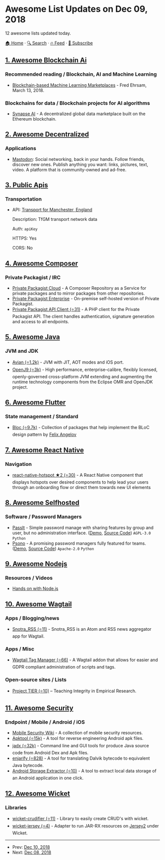# Awesome List Updates on Dec 09, 2018

12 awesome lists updated today.

[🏠 Home](/README.md) · [🔍 Search](https://test.trackawesomelist.com/search/) · [🔥 Feed](https://test.trackawesomelist.com/rss.xml) · [📮 Subscribe](https://trackawesomelist.us17.list-manage.com/subscribe?u=d2f0117aa829c83a63ec63c2f&id=36a103854c)



## [1. Awesome Blockchain Ai](/content/steven2358/awesome-blockchain-ai/README.md)

### Recommended reading / Blockchain, AI and Machine Learning

*   [Blockchain-based Machine Learning Marketplaces](https://medium.com/@FEhrsam/blockchain-based-machine-learning-marketplaces-cb2d4dae2c17) - Fred Ehrsam, March 13, 2018.

### Blockchains for data / Blockchain projects for AI algorithms

*   [Synapse AI](https://blog.synapse.ai/) - A decentralized global data marketplace built on the Ethereum blockchain.

## [2. Awesome Decentralized](/content/croqaz/awesome-decentralized/README.md)

### Applications

*   [Mastodon](https://joinmastodon.org): Social networking, back in your hands. Follow friends, discover new ones. Publish anything you want: links, pictures, text, video. A platform that is community-owned and ad-free.

## [3. Public Apis](/content/public-apis/public-apis/README.md)

### Transportation

- API: [Transport for Manchester, England](https://developer.tfgm.com/)

  Description: TfGM transport network data

  Auth: `apiKey`

  HTTPS: Yes

  CORS: No



## [4. Awesome Composer](/content/jakoch/awesome-composer/README.md)

### Private Packagist / IRC

*   [Private Packagist Cloud](https://packagist.com) - A Composer Repository as a Service for private packages and to mirror packages from other repositories.
*   [Private Packagist Enterprise](https://packagist.com) - On-premise self-hosted version of Private Packagist.
*   [Private Packagist API Client (⭐31)](https://github.com/packagist/private-packagist-api-client) - A PHP client for the Private Packagist API. The client handles authentication, signature generation and access to all endpoints.

## [5. Awesome Java](/content/akullpp/awesome-java/README.md)

### JVM and JDK

*   [Avian (⭐1.2k)](https://github.com/ReadyTalk/avian) - JVM with JIT, AOT modes and iOS port.
*   [OpenJ9 (⭐3k)](https://github.com/eclipse/openj9) - High performance, enterprise-calibre, flexibly licensed, openly-governed cross-platform JVM extending and augmenting the runtime technology components from the Eclipse OMR and OpenJDK project.

## [6. Awesome Flutter](/content/Solido/awesome-flutter/README.md)

### State management / Standard

*   [Bloc (⭐9.7k)](https://github.com/felangel/bloc) <!--stargazers:felangel/bloc--> - Collection of packages that help implement the BLoC design pattern by [Felix Angelov](https://github.com/felangel)

## [7. Awesome React Native](/content/jondot/awesome-react-native/README.md)

### Navigation

*   [react-native-hotspot ★2 (⭐30)](https://github.com/lawnstarter/react-native-hotspot) - A React Native component that displays hotspots over desired components to help lead your users through an onboarding flow or direct them towards new UI elements

## [8. Awesome Selfhosted](/content/awesome-selfhosted/awesome-selfhosted/README.md)

### Software / Password Managers

*   [PassIt](https://passit.io/) - Simple password manage with sharing features by group and user, but no administration interface. ([Demo](https://app.passit.io/), [Source Code](https://gitlab.com/passit)) `AGPL-3.0` `Python`
*   [Psono](https://psono.com/) - A promising password managers fully featured for teams. ([Demo](https://www.psono.pw), [Source Code](https://gitlab.com/psono)) `Apache-2.0` `Python`

## [9. Awesome Nodejs](/content/sindresorhus/awesome-nodejs/README.md)

### Resources / Videos

*   [Hands on with Node.js](https://learn.bevry.me/hands-on-with-node.js/preface)

## [10. Awesome Wagtail](/content/springload/awesome-wagtail/README.md)

### Apps / Blogging/news

*   [Snotra\_RSS (⭐11)](https://github.com/olopost/snotra_rss) - Snotra\_RSS is an Atom and RSS news aggregator app for Wagtail.

### Apps / Misc

*   [Wagtail Tag Manager (⭐66)](https://github.com/jberghoef/wagtail-tag-manager) - A Wagtail addon that allows for easier and GDPR compliant administration of scripts and tags.

### Open-source sites / Lists

*   [Project TIER (⭐10)](https://github.com/ProjectTIER/projecttier.org) – Teaching Integrity in Empirical Research.

## [11. Awesome Security](/content/sbilly/awesome-security/README.md)

### Endpoint / Mobile / Android / iOS

*   [Mobile Security Wiki](https://mobilesecuritywiki.com/) - A collection of mobile security resources.
*   [Apktool (⭐15k)](https://github.com/iBotPeaches/Apktool) - A tool for reverse engineering Android apk files.
*   [jadx (⭐32k)](https://github.com/skylot/jadx) - Command line and GUI tools for produce Java source code from Android Dex and Apk files.
*   [enjarify (⭐828)](https://github.com/Storyyeller/enjarify) - A tool for translating Dalvik bytecode to equivalent Java bytecode.
*   [Android Storage Extractor (⭐10)](https://github.com/51j0/Android-Storage-Extractor) - A tool to extract local data storage of an Android application in one click.

## [12. Awesome Wicket](/content/PhantomYdn/awesome-wicket/README.md)

### Libraries

*   [wicket-crudifier (⭐11)](https://github.com/premium-minds/wicket-crudifier) - Library to easily create CRUD's with wicket.
*   [wicket-jersey (⭐4)](https://github.com/OrienteerBAP/wicket-jersey) - Adapter to run JAR-RX resources on [Jersey2](https://jersey.github.io/) under Wicket.

---

- Prev: [Dec 10, 2018](/content/2018/12/10/README.md)
- Next: [Dec 08, 2018](/content/2018/12/08/README.md)